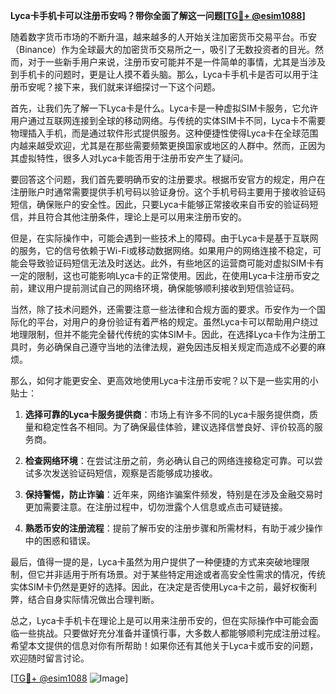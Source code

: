 **Lyca卡手机卡可以注册币安吗？带你全面了解这一问题[[TG💪+ @esim1088](https://t.me/s/esim1088)]**

随着数字货币市场的不断升温，越来越多的人开始关注加密货币交易平台。币安（Binance）作为全球最大的加密货币交易所之一，吸引了无数投资者的目光。然而，对于一些新手用户来说，注册币安可能并不是一件简单的事情，尤其是当涉及到手机卡的问题时，更是让人摸不着头脑。那么，Lyca卡手机卡是否可以用于注册币安呢？接下来，我们就来详细探讨一下这个问题。

首先，让我们先了解一下Lyca卡是什么。Lyca卡是一种虚拟SIM卡服务，它允许用户通过互联网连接到全球的移动网络。与传统的实体SIM卡不同，Lyca卡不需要物理插入手机，而是通过软件形式提供服务。这种便捷性使得Lyca卡在全球范围内越来越受欢迎，尤其是在那些需要频繁更换国家或地区的人群中。然而，正因为其虚拟特性，很多人对Lyca卡能否用于注册币安产生了疑问。

要回答这个问题，我们首先要明确币安的注册要求。根据币安官方的规定，用户在注册账户时通常需要提供手机号码以验证身份。这个手机号码主要用于接收验证码短信，确保账户的安全性。因此，只要Lyca卡能够正常接收来自币安的验证码短信，并且符合其他注册条件，理论上是可以用来注册币安的。

但是，在实际操作中，可能会遇到一些技术上的障碍。由于Lyca卡是基于互联网的服务，它的信号依赖于Wi-Fi或移动数据网络。如果用户的网络连接不稳定，可能会导致验证码短信无法及时送达。此外，有些地区的运营商可能对虚拟SIM卡有一定的限制，这也可能影响Lyca卡的正常使用。因此，在使用Lyca卡注册币安之前，建议用户提前测试自己的网络环境，确保能够顺利接收到短信验证码。

当然，除了技术问题外，还需要注意一些法律和合规方面的要求。币安作为一个国际化的平台，对用户的身份验证有着严格的规定。虽然Lyca卡可以帮助用户绕过地理限制，但并不能完全替代传统的实体SIM卡。因此，在选择Lyca卡作为注册工具时，务必确保自己遵守当地的法律法规，避免因违反相关规定而造成不必要的麻烦。

那么，如何才能更安全、更高效地使用Lyca卡注册币安呢？以下是一些实用的小贴士：

1. **选择可靠的Lyca卡服务提供商**：市场上有许多不同的Lyca卡服务提供商，质量和稳定性各不相同。为了确保最佳体验，建议选择信誉良好、评价较高的服务商。

2. **检查网络环境**：在尝试注册之前，务必确认自己的网络连接稳定可靠。可以尝试多次发送验证码短信，观察是否能够成功接收。

3. **保持警惕，防止诈骗**：近年来，网络诈骗案件频发，特别是在涉及金融交易时更加需要注意。在注册过程中，切勿泄露个人信息或点击可疑链接。

4. **熟悉币安的注册流程**：提前了解币安的注册步骤和所需材料，有助于减少操作中的困惑和错误。

最后，值得一提的是，Lyca卡虽然为用户提供了一种便捷的方式来突破地理限制，但它并非适用于所有场景。对于某些特定用途或者高安全性需求的情况，传统实体SIM卡仍然是更好的选择。因此，在决定是否使用Lyca卡之前，最好权衡利弊，结合自身实际情况做出合理判断。

总之，Lyca卡手机卡在理论上是可以用来注册币安的，但在实际操作中可能会面临一些挑战。只要做好充分准备并谨慎行事，大多数人都能够顺利完成注册过程。希望本文提供的信息对你有所帮助！如果你还有其他关于Lyca卡或币安的问题，欢迎随时留言讨论。

[[TG💪+ @esim1088](https://t.me/s/esim1088) ![Image](https://i.postimg.cc/4NQfJmqS/Snipaste-2025-05-13-00-14-12.png)]